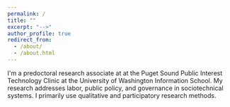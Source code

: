 ```yaml
---
permalink: /
title: ""
excerpt: "-->"
author_profile: true
redirect_from: 
  - /about/
  - /about.html
---
```


I'm a predoctoral research associate at at the Puget Sound Public Interest Technology Clinic at the University of Washington Information School. My research addresses labor, public policy, and governance in sociotechnical systems. I primarily use qualitative and participatory research methods.
